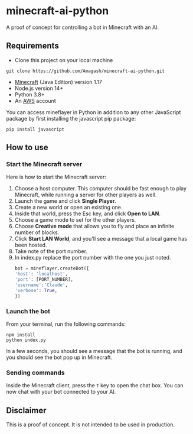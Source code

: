 # minecraft-ai-python

A proof of concept for controlling a bot in Minecraft with an AI. 

## Requirements

- Clone this project on your local machine
```shell
git clone https://github.com/Amagash/minecraft-ai-python.git
```
- [Minecraft](https://www.minecraft.net/en-us/get-minecraft) (Java Edition) version 1.17
- Node.js version 14+
- Python 3.8+
- An [AWS](https://us-east-1.console.aws.amazon.com/) account 

You can access mineflayer in Python in addition to any other JavaScript package by first installing the javascript pip package:
```shell
pip install javascript
```

## How to use

### Start the Minecraft server

Here is how to start the Minecraft server:

1. Choose a host computer. This computer should be fast enough to play Minecraft, while running a server for other players as well.
2. Launch the game and click **Single Player**.
3. Create a new world or open an existing one. 
4. Inside that world, press the Esc key, and click **Open to LAN**. 
5. Choose a game mode to set for the other players.
6. Choose **Creative mode** that allows you to fly and place an infinite number of blocks.
7. Click **Start LAN World**, and you'll see a message that a local game has been hosted.
8. Take note of the port number.
9. In index.py replace the port number with the one you just noted.
    ```python
    bot = mineflayer.createBot({
    'host': 'localhost',
    'port': [PORT_NUMBER],
    'username':'Claude',
    'verbose': True,
    })
    ```

### Launch the bot

From your terminal, run the following commands:

```
npm install
python index.py
```

In a few seconds, you should see a message that the bot is running, and you should see the bot pop up in Minecraft.

### Sending commands

Inside the Minecraft client, press the `T` key to open the chat box. You can now chat with your bot connected to your AI.

## Disclaimer

This is a proof of concept. It is not intended to be used in production.
